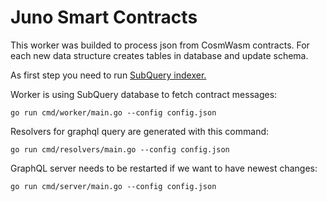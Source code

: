 # Juno Smart Contracts 
This worker was builded to process json from CosmWasm contracts. For each new data structure creates tables in database and update schema. 


As first step you need to run [SubQuery indexer. ](https://github.com/ogb-interchain/juno-dao-contracts/tree/juno-cosmwasm-contracts)


Worker is using SubQuery database to fetch contract messages:
```
go run cmd/worker/main.go --config config.json
```

Resolvers for graphql query are generated with this command:
```
go run cmd/resolvers/main.go --config config.json
```

GraphQL server needs to be restarted if we want to have newest changes:
```
go run cmd/server/main.go --config config.json
```
